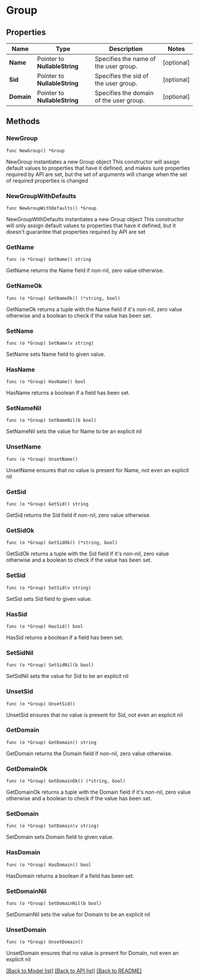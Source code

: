 # Group

## Properties

Name | Type | Description | Notes
------------ | ------------- | ------------- | -------------
**Name** | Pointer to **NullableString** | Specifies the name of the user group. | [optional] 
**Sid** | Pointer to **NullableString** | Specifies the sid of the user group. | [optional] 
**Domain** | Pointer to **NullableString** | Specifies the domain of the user group. | [optional] 

## Methods

### NewGroup

`func NewGroup() *Group`

NewGroup instantiates a new Group object
This constructor will assign default values to properties that have it defined,
and makes sure properties required by API are set, but the set of arguments
will change when the set of required properties is changed

### NewGroupWithDefaults

`func NewGroupWithDefaults() *Group`

NewGroupWithDefaults instantiates a new Group object
This constructor will only assign default values to properties that have it defined,
but it doesn't guarantee that properties required by API are set

### GetName

`func (o *Group) GetName() string`

GetName returns the Name field if non-nil, zero value otherwise.

### GetNameOk

`func (o *Group) GetNameOk() (*string, bool)`

GetNameOk returns a tuple with the Name field if it's non-nil, zero value otherwise
and a boolean to check if the value has been set.

### SetName

`func (o *Group) SetName(v string)`

SetName sets Name field to given value.

### HasName

`func (o *Group) HasName() bool`

HasName returns a boolean if a field has been set.

### SetNameNil

`func (o *Group) SetNameNil(b bool)`

 SetNameNil sets the value for Name to be an explicit nil

### UnsetName
`func (o *Group) UnsetName()`

UnsetName ensures that no value is present for Name, not even an explicit nil
### GetSid

`func (o *Group) GetSid() string`

GetSid returns the Sid field if non-nil, zero value otherwise.

### GetSidOk

`func (o *Group) GetSidOk() (*string, bool)`

GetSidOk returns a tuple with the Sid field if it's non-nil, zero value otherwise
and a boolean to check if the value has been set.

### SetSid

`func (o *Group) SetSid(v string)`

SetSid sets Sid field to given value.

### HasSid

`func (o *Group) HasSid() bool`

HasSid returns a boolean if a field has been set.

### SetSidNil

`func (o *Group) SetSidNil(b bool)`

 SetSidNil sets the value for Sid to be an explicit nil

### UnsetSid
`func (o *Group) UnsetSid()`

UnsetSid ensures that no value is present for Sid, not even an explicit nil
### GetDomain

`func (o *Group) GetDomain() string`

GetDomain returns the Domain field if non-nil, zero value otherwise.

### GetDomainOk

`func (o *Group) GetDomainOk() (*string, bool)`

GetDomainOk returns a tuple with the Domain field if it's non-nil, zero value otherwise
and a boolean to check if the value has been set.

### SetDomain

`func (o *Group) SetDomain(v string)`

SetDomain sets Domain field to given value.

### HasDomain

`func (o *Group) HasDomain() bool`

HasDomain returns a boolean if a field has been set.

### SetDomainNil

`func (o *Group) SetDomainNil(b bool)`

 SetDomainNil sets the value for Domain to be an explicit nil

### UnsetDomain
`func (o *Group) UnsetDomain()`

UnsetDomain ensures that no value is present for Domain, not even an explicit nil

[[Back to Model list]](../README.md#documentation-for-models) [[Back to API list]](../README.md#documentation-for-api-endpoints) [[Back to README]](../README.md)


